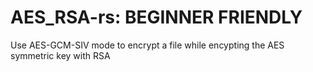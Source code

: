 # AES_RSA-rs: BEGINNER FRIENDLY

Use AES-GCM-SIV mode to encrypt a file while encypting the AES symmetric key with RSA
